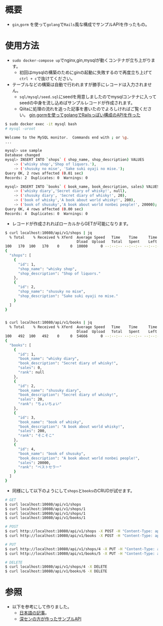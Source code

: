 # 概要
- `gin`,`gorm` を使って`golang`で`Rails`風な構成でサンプルAPIを作ったもの。

# 使用方法
- `sudo docker-compose up`でnginx,gin,mysqlが動くコンテナが立ち上がります。
  - 初回はmysqlの構築のためにginの起動に失敗するので再度立ち上げて`ctrl + c`で抜けてください。
- テーブルなどの構築は自動で行われますが勝手にレコードは入力されません。
  - `sql/mysql/seed.sql`にseedを用意しましたのでmysqlコンテナに入ってseedの中身を流し込めばサンプルレコードが作成されます。
  - Qiitaに処理の流れを追った記事を書いたのでよろしければご覧ください。 [gin,gormを使ってgolangでRailsっぽい構成のAPIを作った](https://qiita.com/whisky-shusuky/items/8946a8ff4a40977acbf0)
```bash
$ sudo docker exec -it mysql bash
# mysql -uroot

Welcome to the MySQL monitor.  Commands end with ; or \g.
...

mysql> use sample
Database changed
mysql> INSERT INTO `shops` ( shop_name, shop_description) VALUES
    -> ('whisky shop','Shop of liquors.'),
    -> ('shusuky no mise', 'Sake suki oyaji no mise.');
Query OK, 2 rows affected (0.01 sec)
Records: 2  Duplicates: 0  Warnings: 0

mysql> INSERT INTO `books` ( book_name, book_description, sales) VALUES
    -> ('whisky diary','Secret diary of whisky!', null),
    -> ('shusuky diary', 'Secret diary of whisky!', 20),
    -> ('book of whisky','A book about world whisky!', 200),
    -> ('book of shusuky','A book about world nonbei people!', 20000);
Query OK, 4 rows affected (0.00 sec)
Records: 4  Duplicates: 0  Warnings: 0
```

- レコードが作成されればローカルからGETが可能になります。
```bash
$ curl localhost:10080/api/v1/shops | jq
  % Total    % Received % Xferd  Average Speed   Time    Time     Time  Current
                                 Dload  Upload   Total   Spent    Left  Speed
100   170  100   170    0     0  10000      0 --:--:-- --:--:-- --:--:-- 10000
{
  "shops": [
    {
      "id": 1,
      "shop_name": "whisky shop",
      "shop_description": "Shop of liquors."
    },
    {
      "id": 2,
      "shop_name": "shusuky no mise",
      "shop_description": "Sake suki oyaji no mise."
    }
  ]
}


$ curl localhost:10080/api/v1/books | jq
  % Total    % Received % Xferd  Average Speed   Time    Time     Time  Current
                                 Dload  Upload   Total   Spent    Left  Speed
100   492  100   492    0     0  54666      0 --:--:-- --:--:-- --:--:-- 54666
{
  "books": [
    {
      "id": 1,
      "book_name": "whisky diary",
      "book_description": "Secret diary of whisky!",
      "sales": 0,
      "rank": null
    },
    {
      "id": 2,
      "book_name": "shusuky diary",
      "book_description": "Secret diary of whisky!",
      "sales": 20,
      "rank": "ちょいちょい"
    },
    {
      "id": 3,
      "book_name": "book of whisky",
      "book_description": "A book about world whisky!",
      "sales": 200,
      "rank": "そこそこ"
    },
    {
      "id": 4,
      "book_name": "book of shusuky",
      "book_description": "A book about world nonbei people!",
      "sales": 20000,
      "rank": "ベストセラー"
    }
  ]
}

```
- 同様にして以下のようにして`shops`と`books`のCRUDが試せます。
```bash
# GET
$ curl localhost:10080/api/v1/shops
$ curl localhost:10080/api/v1/shops/1
$ curl localhost:10080/api/v1/shops/1
$ curl localhost:10080/api/v1/books/1

# POST
$ curl http://localhost:10080/api/v1/shops -X POST -H "Content-Type: application/json" -d '{"ShopName": "test shop name","ShopDescription": "test shop description"}'
$ curl http://localhost:10080/api/v1/books -X POST -H "Content-Type: application/json" -d '{"BookName": "test book name","BookDescription": "test book description", "Sales": 10}'

# PUT
$ curl http://localhost:10080/api/v1/shops/4 -X PUT -H "Content-Type: application/json" -d '{"ShopName": "test shop name change","ShopDescription": "test shop description change"}'
$ curl http://localhost:10080/api/v1/books/5 -X PUT -H "Content-Type: application/json" -d '{"BookName": "test book name","BookDescription": "test book description", "Sales": 1000000}'

# DELETE
$ curl localhost:10080/api/v1/shops/4 -X DELETE
$ curl localhost:10080/api/v1/books/6 -X DELETE

```

# 参照
- 以下を参考にして作りました。
  - [日本語の記事](https://qiita.com/Asuforce/items/0bde8cabb30ac094fcb4)。
  - [深センの方が作ったサンプルAPI](https://github.com/eddycjy/go-gin-example)